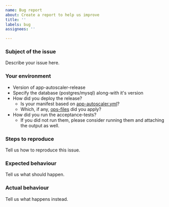 ```yaml
---
name: Bug report
about: Create a report to help us improve
title: ''
labels: bug
assignees: ''

---
```


### Subject of the issue
Describe your issue here.

### Your environment
* Version of app-autoscaler-release
* Specify the database (postgres/mysql) along-with it's version
* How did you deploy the release?
  * Is your manifest based on [app-autoscaler.yml](https://github.com/cloudfoundry/app-autoscaler-release/blob/main/templates/app-autoscaler.yml)?
  * Which, if any, [ops-files](https://github.com/cloudfoundry/app-autoscaler-release/tree/main/example/operation) did you apply?
* How did you run the acceptance-tests?
  * If you did not run them, please consider running them and attaching the output as well.

### Steps to reproduce
Tell us how to reproduce this issue.

### Expected behaviour
Tell us what should happen.

### Actual behaviour
Tell us what happens instead.
